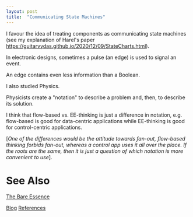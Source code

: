 ```yaml
---
layout: post
title:  "Communicating State Machines"
---
```


I favour the idea of treating components as communicating state machines (see my explanation of Harel's paper https://guitarvydas.github.io/2020/12/09/StateCharts.html).

In electronic designs, sometimes a pulse (an edge) is used to signal an event.

An edge contains even less information than a Boolean.

I also studied Physics.

Physicists create a "notation" to describe a problem and, then, to describe its solution.

I think that flow-based vs. EE-thinking is just a difference in notation, e.g. flow-based is good for data-centric applications while EE-thinking is good for control-centric applications.

[_One of the differences would be the attitude towards fan-out, flow-based thinking forbids fan-out, whereas a control app uses it all over the place.  If the roots are the same, then it is just a question of which notation is more convenient to use_].

# See Also

[The Bare Essence](https://guitarvydas.github.io/2021/08/16/Bare-Essence.html)

[Blog](https://guitarvydas.github.io)
[References](https://guitarvydas.github.io/2021/01/14/References.html)

<script src="https://utteranc.es/client.js" 
        repo="guitarvydas/guitarvydas.github.io" 
        issue-term="pathname" 
        theme="github-light" 
        crossorigin="anonymous" 
        async> 
</script> 
